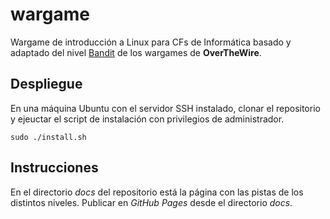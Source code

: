 # wargame
Wargame de introducción a Linux para CFs de Informática basado y adaptado del nivel [Bandit](https://overthewire.org/wargames/bandit/) de los wargames de **OverTheWire**.

## Despliegue

En una máquina Ubuntu con el servidor SSH instalado, clonar el repositorio y ejeuctar el script de instalación con privilegios de administrador.

    sudo ./install.sh

## Instrucciones

En el directorio *docs* del repositorio está la página con las pistas de los distintos niveles. Publicar en *GitHub Pages* desde el directorio *docs*.